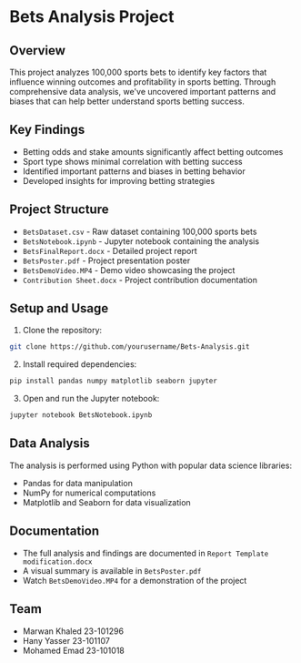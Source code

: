# Bets Analysis Project

## Overview
This project analyzes 100,000 sports bets to identify key factors that influence winning outcomes and profitability in sports betting. Through comprehensive data analysis, we've uncovered important patterns and biases that can help better understand sports betting success.

## Key Findings
- Betting odds and stake amounts significantly affect betting outcomes
- Sport type shows minimal correlation with betting success
- Identified important patterns and biases in betting behavior
- Developed insights for improving betting strategies

## Project Structure
- `BetsDataset.csv` - Raw dataset containing 100,000 sports bets
- `BetsNotebook.ipynb` - Jupyter notebook containing the analysis
- `BetsFinalReport.docx` - Detailed project report
- `BetsPoster.pdf` - Project presentation poster
- `BetsDemoVideo.MP4` - Demo video showcasing the project
- `Contribution Sheet.docx` - Project contribution documentation

## Setup and Usage
1. Clone the repository:
```bash
git clone https://github.com/yourusername/Bets-Analysis.git
```

2. Install required dependencies:
```bash
pip install pandas numpy matplotlib seaborn jupyter
```

3. Open and run the Jupyter notebook:
```bash
jupyter notebook BetsNotebook.ipynb
```

## Data Analysis
The analysis is performed using Python with popular data science libraries:
- Pandas for data manipulation
- NumPy for numerical computations
- Matplotlib and Seaborn for data visualization

## Documentation
- The full analysis and findings are documented in `Report Template modification.docx`
- A visual summary is available in `BetsPoster.pdf`
- Watch `BetsDemoVideo.MP4` for a demonstration of the project

## Team
- Marwan Khaled 23-101296
- Hany Yasser 23-101107
- Mohamed Emad 23-101018
